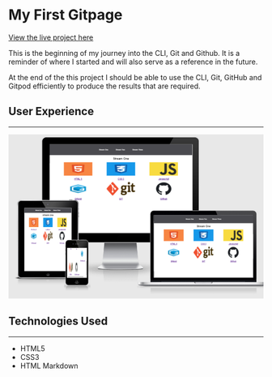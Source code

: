 # My First Gitpage

<a href="https://babyoblong.github.io/my-full-template/index.html"> View the live project here</a>

This is the beginning of my journey into the CLI, Git and Github. It is a reminder of where I started and will also serve as a reference in the future.

At the end of the this project I should be able to use the CLI, Git, GitHub and Gitpod efficiently to produce the results that are required.


## User Experience
---
<img src="responsive_img.png">

## Technologies Used
---

* HTML5 
* CSS3
* HTML Markdown
